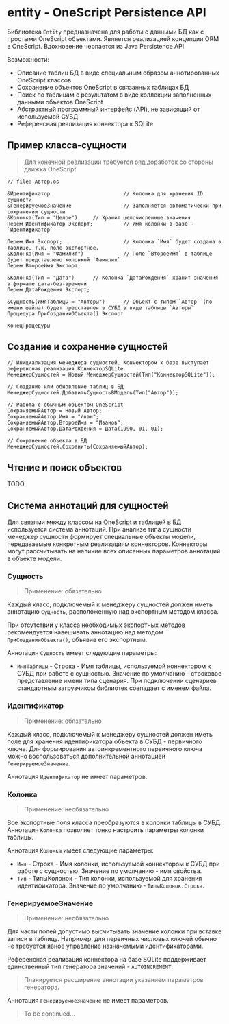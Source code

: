 # entity - OneScript Persistence API

Библиотека `Entity` предназначена для работы с данными БД как с простыми OneScript объектами. Является реализацией концепции ORM в OneScript. Вдохновение черпается из Java Persistence API.

Возможности:

* Описание таблиц БД в виде специальным образом аннотированных OneScript классов
* Сохранение объектов OneScript в связанных таблицах БД
* Поиск по таблицам с результатом в виде коллекции заполненных данными объектов OneScript
* Абстрактный программный интерфейс (API), не зависящий от используемой СУБД
* Референсная реализация коннектора к SQLite

## Пример класса-сущности

> Для конечной реализации требуется ряд доработок со стороны движка OneScript

```bsl
// file: Автор.os

&Идентификатор                        // Колонка для хранения ID сущности
&ГенерируемоеЗначение                 // Заполняется автоматически при сохранении сущности
&Колонка(Тип = "Целое")     // Хранит целочисленные значения
Перем Идентификатор Экспорт;          // Имя колонки в базе - `Идентификатор`

Перем Имя Экспорт;                    // Колонка `Имя` будет создана в таблице, т.к. поле экспортное.
&Колонка(Имя = "Фамилия")             // Поле `ВтороеИмя` в таблице будет представлено колонкой `Фамилия`.
Перем ВтороеИмя Экспорт;

&Колонка(Тип = "Дата")      // Колонка `ДатаРождения` хранит значения в формате дата-без-времени
Перем ДатаРождения Экспорт;

&Сущность(ИмяТаблицы = "Авторы")      // Объект с типом `Автор` (по имени файла) будет представлен в СУБД в виде таблицы `Авторы`
Процедура ПриСозданииОбъекта() Экспорт

КонецПроцедуры
```

## Создание и сохранение сущностей

```bsl
// Инициализация менеджера сущностей. Коннектором к базе выступает референсная реализация КоннекторSQLite.
МенеджерСущностей = Новый МенеджерСущностей(Тип("КоннекторSQLite"));

// Создание или обновление таблиц в БД
МенеджерСущностей.ДобавитьСущностьВМодель(Тип("Автор"));

// Работа с обычным объектом OneScript
СохраняемыйАвтор = Новый Автор;
СохраняемыйАвтор.Имя = "Иван";
СохраняемыйАвтор.ВтороеИмя = "Иванов";
СохраняемыйАвтор.ДатаРождения = Дата(1990, 01, 01);

// Сохранение объекта в БД
МенеджерСущностей.Сохранить(СохраняемыйАвтор);
```

## Чтение и поиск объектов

TODO.

## Система аннотаций для сущностей

Для связями между классом на OneScript и таблицей в БД используется система аннотаций. При анализе типа сущности менеджер сущности формирует специальные объекты модели, передаваемые конкретным реализациям коннекторов. Коннекторы могут рассчитывать на наличие всех описанных параметров аннотаций в объекте модели.

### Сущность

> Применение: обязательно

Каждый класс, подключемый к менеджеру сущностей должен иметь аннотацию `Сущность`, расположенную над экспортным методом класса.

При отсутствии у класса необходимых экспортных методов рекомендуется навешивать аннотацию над методом `ПриСозданииОбъекта()`, объявив его экспортным.

Аннотация `Сущность` имеет следующие параметры:

* `ИмяТаблицы` - Строка - Имя таблицы, используемой коннектором к СУБД при работе с сущностью. Значение по умолчанию - строковое представление имени типа сценария. При подключении сценариев стандартным загрузчиком библиотек совпадает с именем файла.

### Идентификатор

> Применение: обязательно

Каждый класс, подключемый к менеджеру сущностей должен иметь поле для хранения идентификатора объекта в СУБД - первичного ключа. Для формирования автоинкрементного первичного ключа можно воспользоваться дополнительной аннотацией `ГенерируемоеЗначение`.

Аннотация `Идентификатор` не имеет параметров.

### Колонка

> Применение: необязательно

Все экспортные поля класса преобразуются в колонки таблицы в СУБД. Аннотация `Колонка` позволяет тонко настроить параметры колонки таблицы.

Аннотация `Колонка` имеет следующие параметры:

* `Имя` - Строка - Имя колонки, используемой коннектором к СУБД при работе с сущностью. Значение по умолчанию - имя свойства.
* `Тип` - ТипыКолонок - Тип колонки, используемой для хранения идентификатора. Значение по умолчанию - `ТипыКолонок.Строка`.

### ГенерируемоеЗначение

> Применение: необязательно

Для части полей допустимо высчитывать значение колонки при вставке записи в таблицу. Например, для первичных числовых ключей обычно не требуется явное управление назначемыми идентификаторами.

Референсная реализация коннектора на базе SQLite поддерживает единственный тип генератора значений - `AUTOINCREMENT`.

> Планируется расширение аннотации указанием параметров генератора.

Аннотация `ГенерируемоеЗначение` не имеет параметров.

> To be continued...
